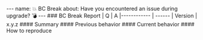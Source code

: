 --- name: 💥 BC Break about: Have you encountered an issue during upgrade? 💣 ---  <!-- Before reporting a BC break, please consult the CHANGELOG to make sure it's not an expected change by checking the CHANGELOG.md file in this repository. -->  ### BC Break Report  <!-- Fill in the relevant information below to help triage your issue. -->  |    Q        |   A |------------ | ------ | Version     | x.y.z  #### Summary  <!-- Provide a summary describing the problem you are experiencing. -->  #### Previous behavior  <!-- What was the previous (working) behavior? -->  #### Current behavior  <!-- What is the current (broken) behavior? -->  #### How to reproduce  <!-- Provide steps to reproduce the BC break.  Adding a failing unit test would help us a lot - you can submit it in a Pull Request separately, referencing this bug report. -->
